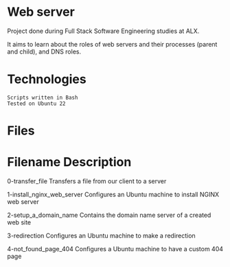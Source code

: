 Web server
==========

Project done during Full Stack Software Engineering studies at ALX.

It aims to learn about the roles of web servers and their processes (parent and child), and DNS roles.

Technologies
=============

    Scripts written in Bash
    Tested on Ubuntu 22

Files
=====

Filename 	        Description
==================================

0-transfer_file 	Transfers a file from our client to a server

1-install_nginx_web_server 	Configures an Ubuntu machine to install NGINX web server

2-setup_a_domain_name 	Contains the domain name server of a created web site

3-redirection 	Configures an Ubuntu machine to make a redirection

4-not_found_page_404 	Configures a Ubuntu machine to have a custom 404 page

